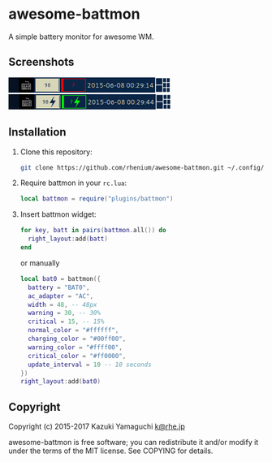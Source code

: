 awesome-battmon
===============

A simple battery monitor for awesome WM.

Screenshots
-----------

![2 batteries and one is critical](https://github.com/rhenium/awesome-battmon/raw/images/critical.png)
![2 batteries and one is charging](https://github.com/rhenium/awesome-battmon/raw/images/charging.png)

Installation
------------

1. Clone this repository:

    ```sh
    git clone https://github.com/rhenium/awesome-battmon.git ~/.config/awesome/plugins/battmon
    ```

2. Require battmon in your `rc.lua`:

    ```lua
    local battmon = require("plugins/battmon")
    ```

3. Insert battmon widget:

    ```lua
    for key, batt in pairs(battmon.all()) do
      right_layout:add(batt)
    end
    ```

    or manually

    ```lua
    local bat0 = battmon({
      battery = "BAT0",
      ac_adapter = "AC",
      width = 48, -- 48px
      warning = 30, -- 30%
      critical = 15, -- 15%
      normal_color = "#ffffff",
      charging_color = "#00ff00",
      warning_color = "#ffff00",
      critical_color = "#ff0000",
      update_interval = 10 -- 10 seconds
    })
    right_layout:add(bat0)
    ```

Copyright
---------

Copyright (c) 2015-2017 Kazuki Yamaguchi <k@rhe.jp>

awesome-battmon is free software; you can redistribute it and/or modify it under
the terms of the MIT license. See COPYING for details.
